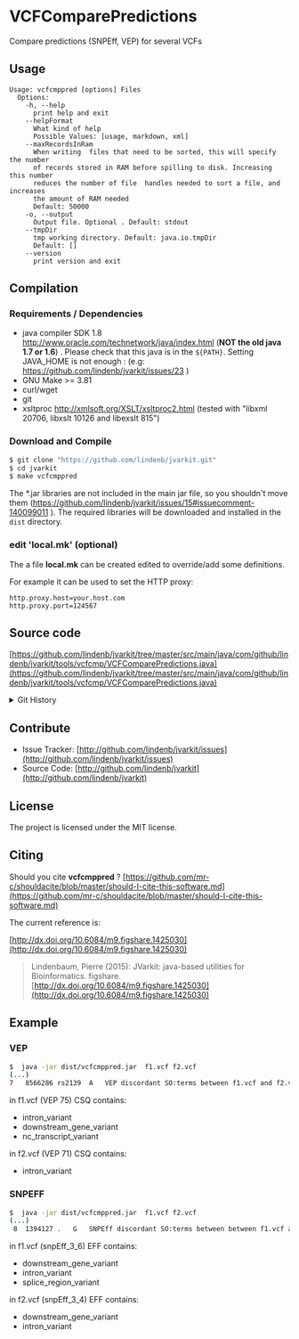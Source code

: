 # VCFComparePredictions

Compare predictions (SNPEff, VEP) for several VCFs


## Usage

```
Usage: vcfcmppred [options] Files
  Options:
    -h, --help
      print help and exit
    --helpFormat
      What kind of help
      Possible Values: [usage, markdown, xml]
    --maxRecordsInRam
      When writing  files that need to be sorted, this will specify the number 
      of records stored in RAM before spilling to disk. Increasing this number 
      reduces the number of file  handles needed to sort a file, and increases 
      the amount of RAM needed
      Default: 50000
    -o, --output
      Output file. Optional . Default: stdout
    --tmpDir
      tmp working directory. Default: java.io.tmpDir
      Default: []
    --version
      print version and exit

```

## Compilation

### Requirements / Dependencies

* java compiler SDK 1.8 http://www.oracle.com/technetwork/java/index.html (**NOT the old java 1.7 or 1.6**) . Please check that this java is in the `${PATH}`. Setting JAVA_HOME is not enough : (e.g: https://github.com/lindenb/jvarkit/issues/23 )
* GNU Make >= 3.81
* curl/wget
* git
* xsltproc http://xmlsoft.org/XSLT/xsltproc2.html (tested with "libxml 20706, libxslt 10126 and libexslt 815")


### Download and Compile

```bash
$ git clone "https://github.com/lindenb/jvarkit.git"
$ cd jvarkit
$ make vcfcmppred
```

The *.jar libraries are not included in the main jar file, so you shouldn't move them (https://github.com/lindenb/jvarkit/issues/15#issuecomment-140099011 ).
The required libraries will be downloaded and installed in the `dist` directory.

### edit 'local.mk' (optional)

The a file **local.mk** can be created edited to override/add some definitions.

For example it can be used to set the HTTP proxy:

```
http.proxy.host=your.host.com
http.proxy.port=124567
```
## Source code 

[https://github.com/lindenb/jvarkit/tree/master/src/main/java/com/github/lindenb/jvarkit/tools/vcfcmp/VCFComparePredictions.java](https://github.com/lindenb/jvarkit/tree/master/src/main/java/com/github/lindenb/jvarkit/tools/vcfcmp/VCFComparePredictions.java)


<details>
<summary>Git History</summary>

```
Mon May 29 12:33:45 2017 +0200 ; cont ; https://github.com/lindenb/jvarkit/commit/870be8e90d7e98d947f73e67ef9965f12f351846
Thu Apr 27 17:22:22 2017 +0200 ; cont jcommander ; https://github.com/lindenb/jvarkit/commit/0a27a246a537d2b48201596067652ea26bfc28d6
Fri Apr 21 18:16:07 2017 +0200 ; scan sv ; https://github.com/lindenb/jvarkit/commit/49b99018811ea6a624e3df556627ebdbf3f16eab
Wed Feb 22 19:07:03 2017 +0100 ; refactor prediction parsers ; https://github.com/lindenb/jvarkit/commit/dc7f7797c60d63cd09d3b7712fb81033cd7022cb
Thu Sep 17 17:25:48 2015 +0200 ; avoid conflict with xml ; https://github.com/lindenb/jvarkit/commit/8e3bd3251228084825b6c945bfde6f808e1fcf8f
Mon Jun 1 15:27:11 2015 +0200 ; change getChrom() to getContig() ; https://github.com/lindenb/jvarkit/commit/5abd60afcdc2d5160164ae6e18087abf66d8fcfe
Tue Feb 24 16:43:03 2015 +0100 ; vcfin : code rewrittern. picky with ALT alleles. #tweet ; https://github.com/lindenb/jvarkit/commit/65ef7741539e89c7a1a1f9cca28c13d531902c96
Fri Jun 20 10:22:32 2014 +0200 ; cont ; https://github.com/lindenb/jvarkit/commit/5db16faf6650512cc3f554d3f1c6a6ffc2935e16
Thu Jun 19 12:01:56 2014 +0200 ; compare predictions ; https://github.com/lindenb/jvarkit/commit/1f6f10a7b7c7f9fa6d4eb8c95ff974f385b884ae
```

</details>

## Contribute

- Issue Tracker: [http://github.com/lindenb/jvarkit/issues](http://github.com/lindenb/jvarkit/issues)
- Source Code: [http://github.com/lindenb/jvarkit](http://github.com/lindenb/jvarkit)

## License

The project is licensed under the MIT license.

## Citing

Should you cite **vcfcmppred** ? [https://github.com/mr-c/shouldacite/blob/master/should-I-cite-this-software.md](https://github.com/mr-c/shouldacite/blob/master/should-I-cite-this-software.md)

The current reference is:

[http://dx.doi.org/10.6084/m9.figshare.1425030](http://dx.doi.org/10.6084/m9.figshare.1425030)

> Lindenbaum, Pierre (2015): JVarkit: java-based utilities for Bioinformatics. figshare.
> [http://dx.doi.org/10.6084/m9.figshare.1425030](http://dx.doi.org/10.6084/m9.figshare.1425030)


## Example

### VEP

```bash
$  java -jar dist/vcfcmppred.jar  f1.vcf f2.vcf 
(...)
7	8566286	rs2139	A	VEP discordant SO:terms between f1.vcf and f2.vcf	[SO:0001619, SO:0001632]
```


in f1.vcf (VEP 75) CSQ contains:

* intron_variant
* downstream_gene_variant
* nc_transcript_variant

in f2.vcf (VEP 71) CSQ contains:

* intron_variant

### SNPEFF

```bash
$  java -jar dist/vcfcmppred.jar  f1.vcf f2.vcf 
(...)
 8	1394127	.	G	SNPEff discordant SO:terms between between f1.vcf and f2.vcf	[SO:0001630]
```

in f1.vcf  (snpEff_3_6) EFF contains:

* downstream_gene_variant
* intron_variant
* splice_region_variant

in f2.vcf  (snpEff_3_4) EFF contains:

* downstream_gene_variant
* intron_variant





